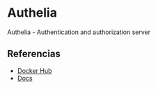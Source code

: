 # Authelia

Authelia - Authentication and authorization server

## Referencias
- [Docker Hub](https://hub.docker.com/r/authelia/authelia)
- [Docs](https://www.authelia.com/)
